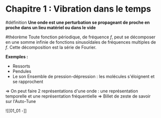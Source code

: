 # Chapitre 1 : Vibration dans le temps

#définition **Une onde est une perturbation se propageant de proche en proche dans un lieu matériel ou dans le vide**

#théorème Toute fonction périodique, de fréquence $f$, peut se décomposer en une somme infinie de fonctions sinusoïdales de fréquences multiples de $f$. Cette décomposition est la série de Fourier.

**Exemples :**
- Ressorts
- Pendules
- Le son
	Ensemble de pression-dépression : les molécules s'éloignent et se rapprochent

=> On peut faire 2 représentations d'une onde : une représentation temporelle et une représentation fréquentielle
=> Billet de zeste de savoir sur l'Auto-Tune

![[01_01 -]]